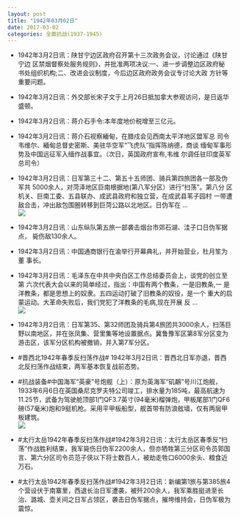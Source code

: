 ```yaml
---
layout: post
title: "1942年03月02日"
date: 2017-03-02
categories: 全面抗战(1937-1945)
---
```


<meta name="referrer" content="no-referrer" />

- 1942年3月2日讯：陕甘宁边区政府召开第十三次政务会议，讨论通过《陕甘宁边 区禁烟督察处服务规则》，并批准两项决议:一、进一步调整边区政府秘 书处组织机构;二、改进会议制度，今后边区政府政务会议专讨论大政 方针等重要问题。 

- 1942年3月2日讯：外交部长宋子文于上月26日抵加拿大参观访问，是日返华盛顿。 

- 1942年3月2日讯：蒋介石手令:本年度地价税增至三亿元。 

- 1942年3月2日讯：蒋介石视察緬甸，在腊戍会见西南太平洋地区盟军总 司令韦维尔、緬甸总督史密斯、美驻华空军“飞虎队”指挥陈纳德，商谈 缅甸军事形势及中国远征军入缅作战事宜。（次日，英国政府宣布,韦维 尔调任驻印度英军总司令） 

- 1942年3月2日讯：日军第三十二、第五十五师团、骑兵第四旅团各一部及伪军共 5000余人，对菏泽地区巨南根据地(第八军分区）进行“扫荡”。第八分 区机关、巨南工委、五县联办、成武县政府和独立营，在成武县苇子园村 一带遭敌合击，冲出敌包围圈转移到巨菏公路以北地区。日伪军在 ... <br/><img src="https://ww2.sinaimg.cn/large/aca367d8jw1fd8jzom0o4j20c80900tu.jpg" />

- 1942年3月2日讯：山东纵队第五旅一部袭击烟台市郊石湖、洼子口日伪军据点， 毙伤敌130余人。 

- 1942年3月2日讯：中国通商银行在渝举行开幕典礼，并开始营业，杜月笙为董 事长。 

- 1942年3月2日讯：毛泽东在中共中央白区工作总结委员会上，谈党的创立至第 六次代表大会以来的简单经过，指出：中国有两个教条，一是旧教条,一 是洋教条，都是思想上的奴隶。五四运动打破了旧教条的奴役，是一个 重大的启蒙运动。大革命失败后，我们党犯了洋教条的毛病,现在开展 反 ... <br/><img src="https://ww1.sinaimg.cn/large/aca367d8jw1fd8es5ymmnj20c809zdh5.jpg" />

- 1942年3月2日讯：日军第35、第32师团及骑兵第4旅团共3000余人，扫荡巨野以南地区，并在张凤集、营里集等地设置据点。冀鲁豫军区第8军分区变为游击区，该军分区机构被撤销，并入第7军分区。 

- #晋西北1942年春季反扫荡作战# 1942年3月2日讯：晋西北日军亦退，晋西北反扫荡作战结束，两军基本恢复战前态势。 

- #抗战装备#中国海军“英豪”号炮舰（上）：原为英海军“矶鷸”号川江炮舰，1933年6月6日在英国桑尼克罗夫特公司竣工，排水量为185吨，最高航速为11.25节，武备为驾驶舱顶部1门QF3.7英寸(94毫米)榴弹炮，甲板尾部1门QF6磅(57毫米)炮和9挺机枪。采用平甲板船型，舰首带有防浪舷墙，仅有两层甲板建筑。 <br/><img src="https://ww4.sinaimg.cn/large/aca367d8jw1fd89kxolv1j20gj0xmafu.jpg" />

- #太行太岳1942年春季反扫荡作战#1942年3月2日讯：太行太岳区春季反“扫荡”作战胜利结束，我军毙伤日伪军2200余人，但亦牺牲第三分区司令员郭国言、第六分区司令员范子侠以下将士数百人，被劫走牲口6000余头、粮食近万石。 

- #太行太岳1942年春季反扫荡作战#1942年3月2日讯：新编第1旅与第385旅4个营设伏于南寨里，西退长治日军遭袭，被歼200余人，我军乘胜挺进至长治、潞城、壶关间之日军占领区，袭击日伪军据点，摧垮维持会，日伪军极为震惊。 

